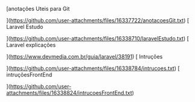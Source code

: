 [anotações Uteis para Git 

](https://github.com/user-attachments/files/16337722/anotacoesGit.txt)
[
Laravel Estudo 

](https://github.com/user-attachments/files/16338710/laravelEstudo.txt)
[
Laravel explicações 

](https://www.devmedia.com.br/guia/laravel/38191)
[
Intruções

](https://github.com/user-attachments/files/16338784/intrucoes.txt)
[
intruçõesFrontEnd


](https://github.com/user-attachments/files/16338824/intrucoesFrontEnd.txt)
